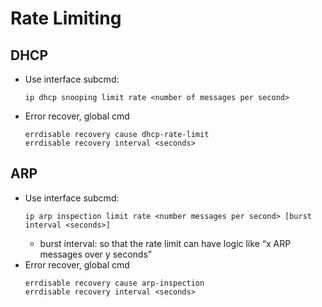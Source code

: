 # Rate Limiting

## DHCP
- Use interface subcmd:
    ```
    ip dhcp snooping limit rate <number of messages per second>
    ```
- Error recover, global cmd
    ```
    errdisable recovery cause dhcp-rate-limit
    errdisable recovery interval <seconds>
    ```

## ARP
- Use interface subcmd:
    ```
    ip arp inspection limit rate <number messages per second> [burst interval <seconds>]
    ```
    - burst interval: so that the rate limit can have logic like “x ARP messages over y seconds”
- Error recover, global cmd
    ```
    errdisable recovery cause arp-inspection
    errdisable recovery interval <seconds>
    ```
